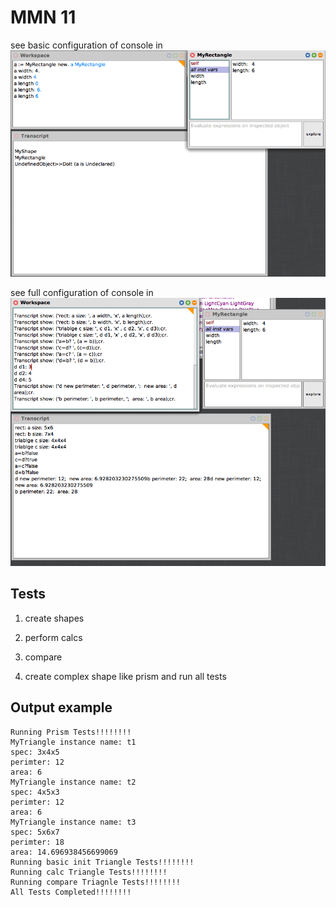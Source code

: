 # MMN 11
see basic configuration of console in ![screenshot](screenshots/my%20rect%20init.png?raw=true)

see full configuration of console in ![screenshot](screenshots/q1%20full.png?raw=true)

## Tests

1. create shapes

2. perform calcs

3. compare

4. create complex shape like prism and run all tests

## Output example
```console
Running Prism Tests!!!!!!!!
MyTriangle instance name: t1
spec: 3x4x5
perimter: 12
area: 6
MyTriangle instance name: t2
spec: 4x5x3
perimter: 12
area: 6
MyTriangle instance name: t3
spec: 5x6x7
perimter: 18
area: 14.696938456699069
Running basic init Triangle Tests!!!!!!!!
Running calc Triangle Tests!!!!!!!!
Running compare Triagnle Tests!!!!!!!!
All Tests Completed!!!!!!!!
```